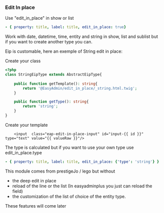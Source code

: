 
### Edit In place
Use "edit_in_place" in show or list
```yaml
- { property: title, label: title, edit_in_place: true}
```

Work with date, datetime, time, entity and string in show, list and sublist but if you want to create another type you can.

Eip is customable, here an exemple of String edit in place:

Create your class
```php
<?php
class StringEipType extends AbstractEipType{
    
    public function getTemplate(): string{
        return '@EasyAdmin/edit_in_place/_string.html.twig';
    }

    public function getType(): string{ 
        return 'string'; 
    }
}
``` 

Create your template
```twig
    <input  class="eap-edit-in-place-input" id="input-{{ id }}" type="text" value="{{ valueRaw }}"/>
```

The type is calculated but if you want to use your own type use edit_in_place.type
```yaml
- { property: title, label: title, edit_in_place: {'type': 'string'} }
```

This module comes from prestigeJo / lego but without 
- the deep edit in place
- reload of the line or the list (In easyadminplus you just can reload the field)
- the customization of the list of choice of the entity type. 

These features will come later
